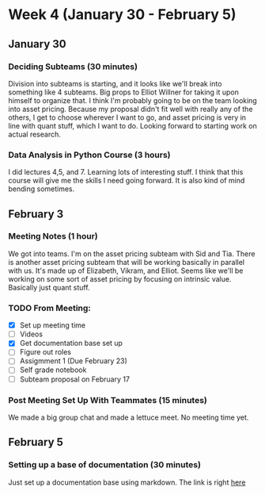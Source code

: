 # Week 4 (January 30 - February 5)

## January 30

### Deciding Subteams (30 minutes)

Division into subteams is starting, and it looks like we'll break into something
like 4 subteams. Big props to Elliot Willner for taking it upon himself to 
organize that. I think I'm probably going to be on the team looking into asset
pricing. Because my proposal didn't fit well with really any of the others, 
I get to choose wherever I want to go, and asset pricing is very in line with
quant stuff, which I want to do. Looking forward to starting work on actual
research.

### Data Analysis in Python Course (3 hours)

I did lectures 4,5, and 7. Learning lots of interesting stuff. I think that this
course will give me the skills I need going forward. It is also kind of mind 
bending sometimes.

## February 3

### Meeting Notes (1 hour)

We got into teams. I'm on the asset pricing subteam with Sid and Tia. There
is another asset pricing subteam that will be working basically in parallel 
with us. It's made up of Elizabeth, Vikram, and Elliot. Seems like we'll be
working on some sort of asset pricing by focusing on intrinsic value. Basically
just quant stuff.

### TODO From Meeting:

- [x] Set up meeting time
- [ ] Videos
- [x] Get documentation base set up
- [ ] Figure out roles
- [ ] Assigmment 1 (Due February 23)
- [ ] Self grade notebook
- [ ] Subteam proposal on February 17

### Post Meeting Set Up With Teammates (15 minutes)

We made a big group chat and made a lettuce meet. No meeting time yet.

## February 5

### Setting up a base of documentation (30 minutes)

Just set up a documentation base using markdown. The link is right 
[here](https://github.com/A-Kaminer/Machine-Learning-For-Financial-Markets-VIP-FIles/tree/master/Documentation_Base)
